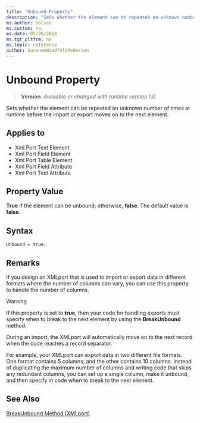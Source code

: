 ```yaml
---
title: "Unbound Property"
description: "Sets whether the element can be repeated an unknown number of times at runtime before the import or export moves on to the next element."
ms.author: solsen
ms.custom: na
ms.date: 02/26/2024
ms.tgt_pltfrm: na
ms.topic: reference
author: SusanneWindfeldPedersen
---
```

[//]: # (START>DO_NOT_EDIT)
[//]: # (IMPORTANT:Do not edit any of the content between here and the END>DO_NOT_EDIT.)
[//]: # (Any modifications should be made in the .xml files in the ModernDev repo.)
# Unbound Property
> **Version**: _Available or changed with runtime version 1.0._

Sets whether the element can be repeated an unknown number of times at runtime before the import or export moves on to the next element.

## Applies to
-   Xml Port Text Element
-   Xml Port Field Element
-   Xml Port Table Element
-   Xml Port Field Attribute
-   Xml Port Text Attribute

[//]: # (IMPORTANT: END>DO_NOT_EDIT)


## Property Value

**True** if the element can be unbound; otherwise, **false**. The default value is **false**.  

## Syntax

```AL
Unbound = true;
```
 
## Remarks

If you design an XMLport that is used to import or export data in different formats where the number of columns can vary, you can use this property to handle the number of columns.  
  
> [!WARNING]  
> If this property is set to **true**, then your code for handling exports must specify when to break to the next element by using the **BreakUnbound** method.  
>  
> During an import, the XMLport will automatically move on to the next record when the code reaches a record separator.  
  
For example, your XMLport can export data in two different file formats. One format contains 5 columns, and the other contains 10 columns. Instead of duplicating the maximum number of columns and writing code that skips any redundant columns, you can set up a single column, make it unbound, and then specify in code when to break to the next element.  
  
## See Also  

[BreakUnbound Method \(XMLport\)](../methods-auto/xmlport/xmlportinstance-BREAKUNBOUND-method.md)